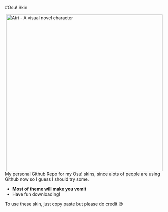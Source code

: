 #Osu! Skin

<img src="https://media.discordapp.net/attachments/917752246811365397/919221808539004958/atelieravatar1.5x.png?width=749&height=749" align="right" 
     alt="Atri - A visual novel character" width="500" height="500">

My personal Github Repo for my Osu! skins, since alots of people are using Github now so I guess I should try some.

* **Most of theme will make you vomit**
* Have fun downloading!

To use these skin, just copy paste but please do credit 😉